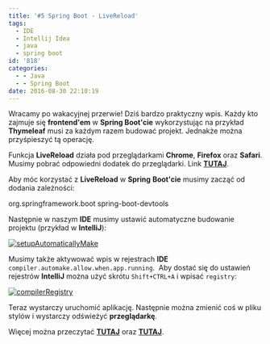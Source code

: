 ```yaml
---
title: '#5 Spring Boot - LiveReload'
tags:
  - IDE
  - Intellij Idea
  - java
  - spring boot
id: '818'
categories:
  - - Java
  - - Spring Boot
date: 2016-08-30 22:10:19
---
```


Wracamy po wakacyjnej przerwie! Dziś bardzo praktyczny wpis. Każdy kto zajmuje się **frontend'em** w **Spring Boot'cie** wykorzystując na przykład **Thymeleaf** musi za każdym razem budować projekt. Jednakże można przyśpieszyć tą operację.
<!-- more -->
Funkcja **LiveReload** działa pod przeglądarkami **Chrome**, **Firefox** oraz **Safari**. Musimy pobrać odpowiedni dodatek do przeglądarki. Link **[TUTAJ](http://livereload.com/extensions/)**.

Aby móc korzystać z **LiveReload** w **Spring** **Boot'cie** musimy zacząć od dodania zależności:

<dependency>
    <groupId>org.springframework.boot</groupId>
    <artifactId>spring-boot-devtools</artifactId>
</dependency>

Następnie w naszym **IDE** musimy ustawić automatyczne budowanie projektu (przykład w **IntelliJ**):

[![setupAutomaticallyMake](http://codecouple.pl/wp-content/uploads/2016/08/setupAutomaticallyMake.png)](http://codecouple.pl/wp-content/uploads/2016/08/setupAutomaticallyMake.png)

Musimy także aktywować wpis w rejestrach **IDE** `compiler.automake.allow.when.app.running`.  Aby dostać się do ustawień rejestrów **IntelliJ** można użyć skrótu `Shift+CTRL+A` i wpisać `registry`:

[![compilerRegistry](http://codecouple.pl/wp-content/uploads/2016/08/compilerRegistry.png)](http://codecouple.pl/wp-content/uploads/2016/08/compilerRegistry.png)

Teraz wystarczy uruchomić aplikację. Następnie można zmienić coś w pliku stylów i wystarczy odświeżyć **przeglądarkę**.

Więcej można przeczytać [**TUTAJ**](https://patrickgrimard.io/2016/01/18/spring-boot-devtools-first-look/) oraz **[TUTAJ](http://docs.spring.io/spring-boot/docs/1.4.0.RELEASE/reference/htmlsingle/#using-boot-devtools-livereload)**.